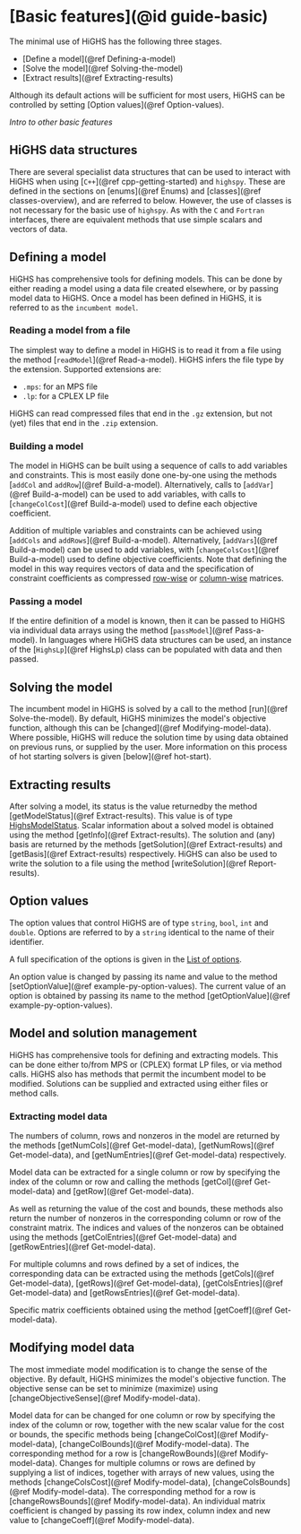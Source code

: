 # [Basic features](@id guide-basic)

The minimal use of HiGHS has the following three stages.

* [Define a model](@ref Defining-a-model)
* [Solve the model](@ref Solving-the-model)
* [Extract results](@ref Extracting-results)

Although its default actions will be sufficient for most users, HiGHS
can be controlled by setting [Option values](@ref Option-values).

_Intro to other basic features_

## HiGHS data structures

There are several specialist data structures that can be used to
interact with HiGHS when using [`C++`](@ref cpp-getting-started) and
`highspy`. These are defined in the sections on [enums](@ref Enums)
and [classes](@ref classes-overview), and are referred to below. However, the
use of classes is not necessary for the basic use of `highspy`. As
with the `C` and `Fortran` interfaces, there are equivalent methods
that use simple scalars and vectors of data.

## Defining a model

HiGHS has comprehensive tools for defining models. This can be done by
either reading a model using a data file created elsewhere, or by
passing model data to HiGHS. Once a model has been defined in HiGHS,
it is referred to as the `incumbent model`.

### Reading a model from a file

The simplest way to define a model in HiGHS is to read it from a file using
the method [`readModel`](@ref Read-a-model). HiGHS infers the file type by the extension. Supported extensions are:

 * `.mps`: for an MPS file
 * `.lp`: for a CPLEX LP file
 
HiGHS can read compressed files that end in the `.gz` extension, but
not (yet) files that end in the `.zip` extension.

### Building a model

The model in HiGHS can be built using a sequence of calls to add
variables and constraints. This is most easily done one-by-one using
the methods [`addCol` and `addRow`](@ref
Build-a-model). Alternatively, calls to [`addVar`](@ref Build-a-model)
can be used to add variables, with calls to [`changeColCost`](@ref
Build-a-model) used to define each objective coefficient.

Addition of multiple variables and constraints can be achieved using
[`addCols` and `addRows`](@ref Build-a-model). Alternatively,
[`addVars`](@ref Build-a-model) can be used to add variables, with
[`changeColsCost`](@ref Build-a-model) used to define objective
coefficients. Note that defining the model in this way requires
vectors of data and the specification of constraint coefficients as
compressed
[row-wise](https://en.wikipedia.org/wiki/Sparse_matrix#Compressed_sparse_row_(CSR,_CRS_or_Yale_format))
or
[column-wise](https://en.wikipedia.org/wiki/Sparse_matrix#Compressed_sparse_column_(CSC_or_CCS))
matrices.

### Passing a model

If the entire definition of a model is known, then it can be passed to
HiGHS via individual data arrays using the method [`passModel`](@ref
Pass-a-model). In languages where HiGHS data structures can be used,
an instance of the [`HighsLp`](@ref HighsLp) class can be populated
with data and then passed.

## Solving the model

The incumbent model in HiGHS is solved by a call to the method
[run](@ref Solve-the-model). By default, HiGHS minimizes the model's
objective function, although this can be [changed](@ref
Modifying-model-data). Where possible, HiGHS will reduce the solution
time by using data obtained on previous runs, or supplied by the
user. More information on this process of hot starting solvers is
given [below](@ref hot-start).

## Extracting results

After solving a model, its status is the value returnedby the method
[getModelStatus](@ref Extract-results). This value is of type [HighsModelStatus](@ref).
Scalar information about a solved model is obtained using the method [getInfo](@ref Extract-results).
The solution and (any) basis are returned by the methods [getSolution](@ref Extract-results)
and [getBasis](@ref Extract-results) respectively. HiGHS can also be used to
write the solution to a file using the method [writeSolution](@ref Report-results).

## Option values

The option values that control HiGHS are of type `string`, `bool`, `int` and
`double`. Options are referred to by a `string` identical to the name of their
identifier.

A full specification of the options is given in the [List of options](@ref).

An option value is changed by passing its name and value to the method [setOptionValue](@ref example-py-option-values).
The current value of an option is obtained by passing its name to the method
[getOptionValue](@ref example-py-option-values).

## Model and solution management

HiGHS has comprehensive tools for defining and extracting models. This can be
done either to/from MPS or (CPLEX) format LP files, or via method calls. HiGHS
also has methods that permit the incumbent model to be modified. Solutions can
be supplied and extracted using either files or method calls.

### Extracting model data

The numbers of column, rows and nonzeros in the model are returned by the
methods [getNumCols](@ref Get-model-data), [getNumRows](@ref Get-model-data),
and [getNumEntries](@ref Get-model-data) respectively.

Model data can be extracted for a single column or row by specifying the index
of the column or row and calling the methods [getCol](@ref Get-model-data) and
[getRow](@ref Get-model-data).

As well as returning the value of the cost and bounds, these methods also return
the number of nonzeros in the corresponding column or row of the constraint
matrix. The indices and values of the nonzeros can be obtained using the methods
[getColEntries](@ref Get-model-data) and [getRowEntries](@ref Get-model-data).

For multiple columns and rows defined by a set of indices, the corresponding
data can be extracted using the methods [getCols](@ref Get-model-data),
[getRows](@ref Get-model-data), [getColsEntries](@ref Get-model-data) and
[getRowsEntries](@ref Get-model-data).

Specific matrix coefficients obtained using the method [getCoeff](@ref Get-model-data).

## Modifying model data

The most immediate model modification is to change the sense of the objective.
By default, HiGHS minimizes the model's objective function. The objective sense
can be set to minimize (maximize) using [changeObjectiveSense](@ref Modify-model-data).

Model data for can be changed for one column or row by specifying the index of
the column or row, together with the new scalar value for the cost or bounds,
the specific methods being [changeColCost](@ref Modify-model-data),
[changeColBounds](@ref Modify-model-data). The corresponding method for a row is
[changeRowBounds](@ref Modify-model-data). Changes for multiple columns or rows
are defined by supplying a list of indices, together with arrays of new values,
using the methods [changeColsCost](@ref Modify-model-data),
[changeColsBounds](@ref Modify-model-data). The corresponding method for a row
is [changeRowsBounds](@ref Modify-model-data). An individual matrix coefficient
is changed by passing its row index, column index and new value to
[changeCoeff](@ref Modify-model-data).
